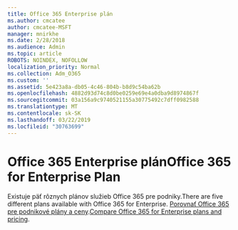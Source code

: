 ```yaml
---
title: Office 365 Enterprise plán
ms.author: cmcatee
author: cmcatee-MSFT
manager: mnirkhe
ms.date: 2/28/2018
ms.audience: Admin
ms.topic: article
ROBOTS: NOINDEX, NOFOLLOW
localization_priority: Normal
ms.collection: Adm_O365
ms.custom: ''
ms.assetid: 5e423a8a-db05-4c46-804b-b8d9c54ba62b
ms.openlocfilehash: 4882d93d74c8d0be0259e69e4a0dba9d8974867f
ms.sourcegitcommit: 03a156a9c9740521155a30775492c7dff0982588
ms.translationtype: MT
ms.contentlocale: sk-SK
ms.lasthandoff: 03/22/2019
ms.locfileid: "30763699"
---
```

# <a name="office-365-for-enterprise-plan"></a><span data-ttu-id="c0150-102">Office 365 Enterprise plán</span><span class="sxs-lookup"><span data-stu-id="c0150-102">Office 365 for Enterprise Plan</span></span>

<span data-ttu-id="c0150-103">Existuje päť rôznych plánov služieb Office 365 pre podniky.</span><span class="sxs-lookup"><span data-stu-id="c0150-103">There are five different plans available with Office 365 for Enterprise.</span></span> <span data-ttu-id="c0150-104">[Porovnať Office 365 pre podnikové plány a ceny](https://products.office.com/business/compare-more-office-365-for-business-plans).</span><span class="sxs-lookup"><span data-stu-id="c0150-104">[Compare Office 365 for Enterprise plans and pricing](https://products.office.com/business/compare-more-office-365-for-business-plans).</span></span>
  

